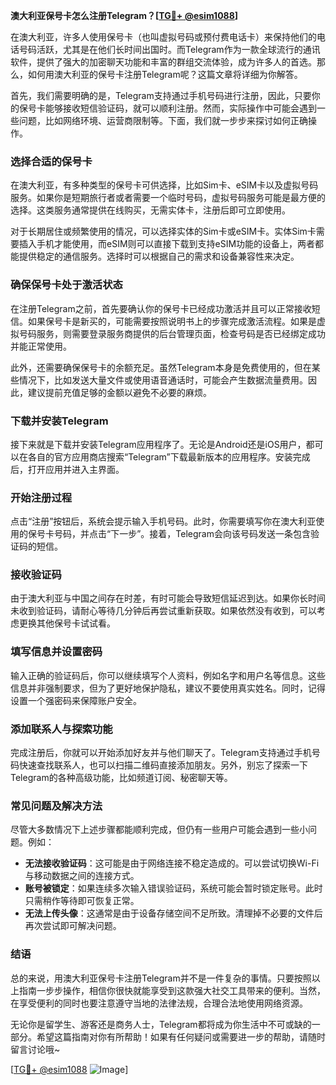 **澳大利亚保号卡怎么注册Telegram？[[TG💪+ @esim1088](https://t.me/s/esim1088)]**

在澳大利亚，许多人使用保号卡（也叫虚拟号码或预付费电话卡）来保持他们的电话号码活跃，尤其是在他们长时间出国时。而Telegram作为一款全球流行的通讯软件，提供了强大的加密聊天功能和丰富的群组交流体验，成为许多人的首选。那么，如何用澳大利亚的保号卡注册Telegram呢？这篇文章将详细为你解答。

首先，我们需要明确的是，Telegram支持通过手机号码进行注册，因此，只要你的保号卡能够接收短信验证码，就可以顺利注册。然而，实际操作中可能会遇到一些问题，比如网络环境、运营商限制等。下面，我们就一步步来探讨如何正确操作。

### **选择合适的保号卡**
在澳大利亚，有多种类型的保号卡可供选择，比如Sim卡、eSIM卡以及虚拟号码服务。如果你是短期旅行者或者需要一个临时号码，虚拟号码服务可能是最方便的选择。这类服务通常提供在线购买，无需实体卡，注册后即可立即使用。

对于长期居住或频繁使用的情况，可以选择实体的Sim卡或eSIM卡。实体Sim卡需要插入手机才能使用，而eSIM则可以直接下载到支持eSIM功能的设备上，两者都能提供稳定的通信服务。选择时可以根据自己的需求和设备兼容性来决定。

### **确保保号卡处于激活状态**
在注册Telegram之前，首先要确认你的保号卡已经成功激活并且可以正常接收短信。如果保号卡是新买的，可能需要按照说明书上的步骤完成激活流程。如果是虚拟号码服务，则需要登录服务商提供的后台管理页面，检查号码是否已经绑定成功并能正常使用。

此外，还需要确保保号卡的余额充足。虽然Telegram本身是免费使用的，但在某些情况下，比如发送大量文件或使用语音通话时，可能会产生数据流量费用。因此，建议提前充值足够的金额以避免不必要的麻烦。

### **下载并安装Telegram**
接下来就是下载并安装Telegram应用程序了。无论是Android还是iOS用户，都可以在各自的官方应用商店搜索“Telegram”下载最新版本的应用程序。安装完成后，打开应用并进入主界面。

### **开始注册过程**
点击“注册”按钮后，系统会提示输入手机号码。此时，你需要填写你在澳大利亚使用的保号卡号码，并点击“下一步”。接着，Telegram会向该号码发送一条包含验证码的短信。

### **接收验证码**
由于澳大利亚与中国之间存在时差，有时可能会导致短信延迟到达。如果你长时间未收到验证码，请耐心等待几分钟后再尝试重新获取。如果依然没有收到，可以考虑更换其他保号卡试试看。

### **填写信息并设置密码**
输入正确的验证码后，你可以继续填写个人资料，例如名字和用户名等信息。这些信息并非强制要求，但为了更好地保护隐私，建议不要使用真实姓名。同时，记得设置一个强密码来保障账户安全。

### **添加联系人与探索功能**
完成注册后，你就可以开始添加好友并与他们聊天了。Telegram支持通过手机号码快速查找联系人，也可以扫描二维码直接添加朋友。另外，别忘了探索一下Telegram的各种高级功能，比如频道订阅、秘密聊天等。

### **常见问题及解决方法**
尽管大多数情况下上述步骤都能顺利完成，但仍有一些用户可能会遇到一些小问题。例如：
- **无法接收验证码**：这可能是由于网络连接不稳定造成的。可以尝试切换Wi-Fi与移动数据之间的连接方式。
- **账号被锁定**：如果连续多次输入错误验证码，系统可能会暂时锁定账号。此时只需稍作等待即可恢复正常。
- **无法上传头像**：这通常是由于设备存储空间不足所致。清理掉不必要的文件后再次尝试即可解决问题。

### **结语**
总的来说，用澳大利亚保号卡注册Telegram并不是一件复杂的事情。只要按照以上指南一步步操作，相信你很快就能享受到这款强大社交工具带来的便利。当然，在享受便利的同时也要注意遵守当地的法律法规，合理合法地使用网络资源。

无论你是留学生、游客还是商务人士，Telegram都将成为你生活中不可或缺的一部分。希望这篇指南对你有所帮助！如果有任何疑问或需要进一步的帮助，请随时留言讨论哦~

[[TG💪+ @esim1088](https://t.me/s/esim1088) ![Image](https://i.postimg.cc/4NQfJmqS/Snipaste-2025-05-13-00-14-12.png)]